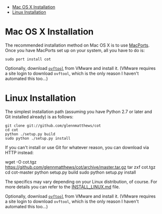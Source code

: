 * [Mac OS X Installation](#mac-os-x-installation)
* [Linux Installation](#linux-installation)

Mac OS X Installation
=====================

The recommended installation method on Mac OS X is to use
[MacPorts](http://www.macports.org/). Once you have MacPorts set up on your
system, all you have to do is:

    sudo port install cot

Optionally, download [`ovftool`](https://www.vmware.com/support/developer/ovf/)
from VMware and install it. (VMware requires a site login to download `ovftool`,
which is the only reason I haven't automated this too...)

Linux Installation
==================

The simplest installation path (assuming you have Python 2.7 or later and
Git installed already) is as follows:

    git clone git://github.com/glennmatthews/cot
    cd cot
    python ./setup.py build
    sudo python ./setup.py install

If you can't install or use Git for whatever reason, you can download via HTTP
instead:

   wget -O cot.tgz https://github.com/glennmatthews/cot/archive/master.tar.gz
   tar zxf cot.tgz
   cd cot-master
   python setup.py build
   sudo python setup.py install

The specifics may vary depending on your Linux distribution, of course.
For more details you can refer to the
[INSTALL_LINUX.md](https://github.com/glennmatthews/cot/blob/master/INSTALL_LINUX.md)
file.

Optionally, download [`ovftool`](https://www.vmware.com/support/developer/ovf/)
from VMware and install it. (VMware requires a site login to download `ovftool`,
which is the only reason I haven't automated this too...)
